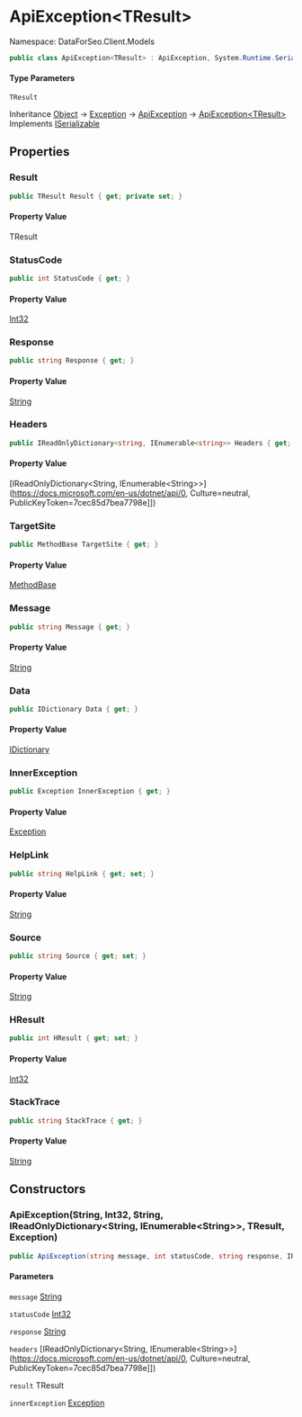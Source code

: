 # ApiException&lt;TResult&gt;

Namespace: DataForSeo.Client.Models

```csharp
public class ApiException<TResult> : ApiException, System.Runtime.Serialization.ISerializable
```

#### Type Parameters

`TResult`<br>

Inheritance [Object](https://docs.microsoft.com/en-us/dotnet/api/Object) → [Exception](https://docs.microsoft.com/en-us/dotnet/api/Exception) → [ApiException](./ApiException.md) → [ApiException&lt;TResult&gt;](./ApiException-1.md)<br>
Implements [ISerializable](https://docs.microsoft.com/en-us/dotnet/api/ISerializable)

## Properties

### **Result**

```csharp
public TResult Result { get; private set; }
```

#### Property Value

TResult<br>

### **StatusCode**

```csharp
public int StatusCode { get; }
```

#### Property Value

[Int32](https://docs.microsoft.com/en-us/dotnet/api/Int32)<br>

### **Response**

```csharp
public string Response { get; }
```

#### Property Value

[String](https://docs.microsoft.com/en-us/dotnet/api/String)<br>

### **Headers**

```csharp
public IReadOnlyDictionary<string, IEnumerable<string>> Headers { get; }
```

#### Property Value

[IReadOnlyDictionary&lt;String, IEnumerable&lt;String&gt;&gt;](https://docs.microsoft.com/en-us/dotnet/api/0, Culture=neutral, PublicKeyToken=7cec85d7bea7798e]])<br>

### **TargetSite**

```csharp
public MethodBase TargetSite { get; }
```

#### Property Value

[MethodBase](https://docs.microsoft.com/en-us/dotnet/api/MethodBase)<br>

### **Message**

```csharp
public string Message { get; }
```

#### Property Value

[String](https://docs.microsoft.com/en-us/dotnet/api/String)<br>

### **Data**

```csharp
public IDictionary Data { get; }
```

#### Property Value

[IDictionary](https://docs.microsoft.com/en-us/dotnet/api/IDictionary)<br>

### **InnerException**

```csharp
public Exception InnerException { get; }
```

#### Property Value

[Exception](https://docs.microsoft.com/en-us/dotnet/api/Exception)<br>

### **HelpLink**

```csharp
public string HelpLink { get; set; }
```

#### Property Value

[String](https://docs.microsoft.com/en-us/dotnet/api/String)<br>

### **Source**

```csharp
public string Source { get; set; }
```

#### Property Value

[String](https://docs.microsoft.com/en-us/dotnet/api/String)<br>

### **HResult**

```csharp
public int HResult { get; set; }
```

#### Property Value

[Int32](https://docs.microsoft.com/en-us/dotnet/api/Int32)<br>

### **StackTrace**

```csharp
public string StackTrace { get; }
```

#### Property Value

[String](https://docs.microsoft.com/en-us/dotnet/api/String)<br>

## Constructors

### **ApiException(String, Int32, String, IReadOnlyDictionary&lt;String, IEnumerable&lt;String&gt;&gt;, TResult, Exception)**

```csharp
public ApiException(string message, int statusCode, string response, IReadOnlyDictionary<string, IEnumerable<string>> headers, TResult result, Exception innerException)
```

#### Parameters

`message` [String](https://docs.microsoft.com/en-us/dotnet/api/String)<br>

`statusCode` [Int32](https://docs.microsoft.com/en-us/dotnet/api/Int32)<br>

`response` [String](https://docs.microsoft.com/en-us/dotnet/api/String)<br>

`headers` [IReadOnlyDictionary&lt;String, IEnumerable&lt;String&gt;&gt;](https://docs.microsoft.com/en-us/dotnet/api/0, Culture=neutral, PublicKeyToken=7cec85d7bea7798e]])<br>

`result` TResult<br>

`innerException` [Exception](https://docs.microsoft.com/en-us/dotnet/api/Exception)<br>
